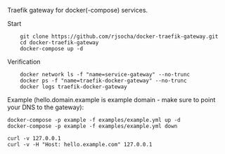 
Traefik gateway for docker(-compose) services.

Start
```
	git clone https://github.com/rjsocha/docker-traefik-gateway.git
	cd docker-traefik-gateway
	docker-compose up -d
```

Verification
```
	docker network ls -f "name=service-gateway" --no-trunc
	docker ps -f "name=traefik-docker-gateway" --no-trunc
	docker logs traefik-docker-gateway
```

Example (hello.domain.example is example domain - make sure to point your DNS to the gateway):

```
docker-compose -p example -f examples/example.yml up -d
docker-compose -p example -f examples/example.yml down

curl -v 127.0.0.1
curl -v -H "Host: hello.example.com" 127.0.0.1

```
